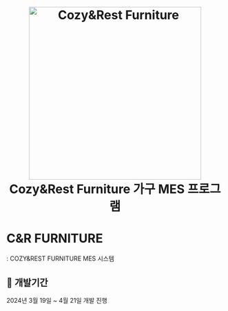 <h1 align="center">
  <br>
  <img src="https://github.com/jihyeon00/CNR_FURNITURE/assets/120089047/786630b6-c0a3-4b34-8567-39b5fc4a58e0" alt="Cozy&Rest Furniture" width="400">
  <br>
  Cozy&Rest Furniture 가구 MES 프로그램
  <br>
</h1>

# C&R FURNITURE
: COZY&REST FURNITURE MES 시스템

## :calendar: 개발기간

2024년 3월 19일 ~ 4월 21일 개발 진행

